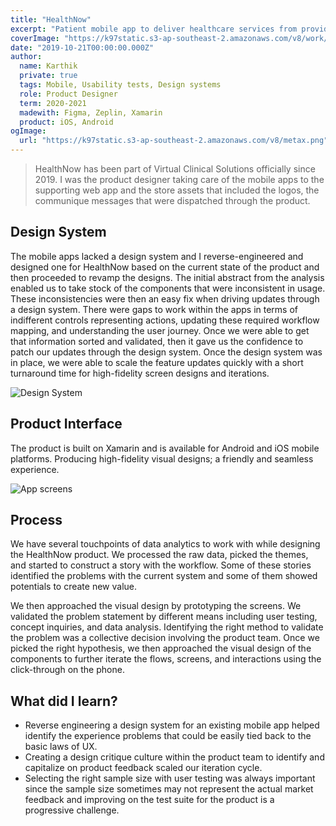 ```yaml
---
title: "HealthNow"
excerpt: "Patient mobile app to deliver healthcare services from providers &  myGov's health records"
coverImage: "https://k97static.s3-ap-southeast-2.amazonaws.com/v8/work/cover/hn.png"
date: "2019-10-21T00:00:00.000Z"
author:
  name: Karthik
  private: true
  tags: Mobile, Usability tests, Design systems
  role: Product Designer
  term: 2020-2021
  madewith: Figma, Zeplin, Xamarin
  product: iOS, Android
ogImage:
  url: "https://k97static.s3-ap-southeast-2.amazonaws.com/v8/metax.png"
---
```


> HealthNow has been part of Virtual Clinical Solutions officially since 2019. I was the product designer taking care of the mobile apps to the supporting web app and the store assets that included the logos, the communique messages that were dispatched through the product.

## Design System

The mobile apps lacked a design system and I reverse-engineered and designed one for HealthNow based on the current state of the product and then proceeded to revamp the designs. The initial abstract from the analysis enabled us to take stock of the components that were inconsistent in usage. These inconsistencies were then an easy fix when driving updates through a design system. There were gaps to work within the apps in terms of indifferent controls representing actions, updating these required workflow mapping, and understanding the user journey. Once we were able to get that information sorted and validated, then it gave us the confidence to patch our updates through the design system. Once the design system was in place, we were able to scale the feature updates quickly with a short turnaround time for high-fidelity screen designs and iterations.

![Design System](https://k97static.s3-ap-southeast-2.amazonaws.com/v8/work/hn/workflow.png)

## Product Interface

The product is built on Xamarin and is available for Android and iOS mobile platforms. Producing high-fidelity visual designs; a friendly and seamless experience.

![App screens](https://k97static.s3-ap-southeast-2.amazonaws.com/v8/work/hn/screens.png)

## Process

We have several touchpoints of data analytics to work with while designing the HealthNow product. We processed the raw data, picked the themes, and started to construct a story with the workflow. Some of these stories identified the problems with the current system and some of them showed potentials to create new value.

We then approached the visual design by prototyping the screens. We validated the problem statement by different means including user testing, concept inquiries, and data analysis. Identifying the right method to validate the problem was a collective decision involving the product team. Once we picked the right hypothesis, we then approached the visual design of the components to further iterate the flows, screens, and interactions using the click-through on the phone.

## What did I learn?

- Reverse engineering a design system for an existing mobile app helped identify the experience problems that could be easily tied back to the basic laws of UX.
- Creating a design critique culture within the product team to identify and capitalize on product feedback scaled our iteration cycle.
- Selecting the right sample size with user testing was always important since the sample size sometimes may not represent the actual market feedback and improving on the test suite for the product is a progressive challenge.
